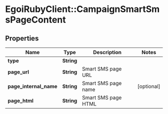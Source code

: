 # EgoiRubyClient::CampaignSmartSmsPageContent

## Properties
Name | Type | Description | Notes
------------ | ------------- | ------------- | -------------
**type** | **String** |  | 
**page_url** | **String** | Smart SMS page URL | 
**page_internal_name** | **String** | Smart SMS page name | [optional] 
**page_html** | **String** | Smart SMS page HTML | 


